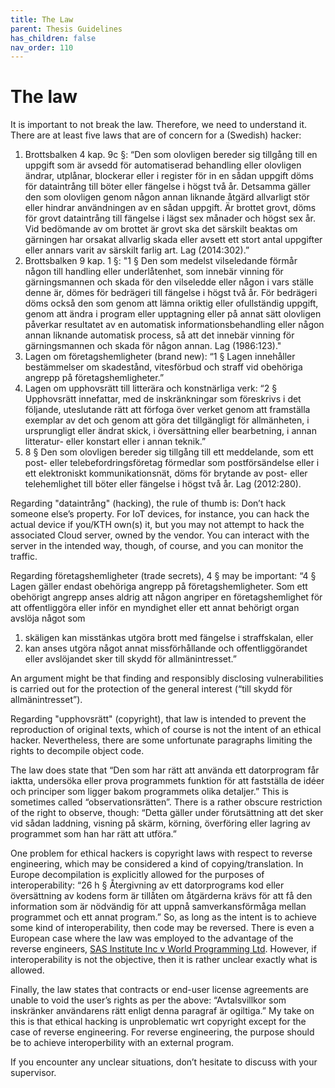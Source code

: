 ```yaml
---
title: The Law
parent: Thesis Guidelines
has_children: false
nav_order: 110
---
```


# The law

It is important to not break the law. Therefore, we need to understand it. There are at least five laws that are of concern for a (Swedish) hacker:
 1. Brottsbalken 4 kap. 9c §: “Den som olovligen bereder sig tillgång till en uppgift som är avsedd för automatiserad behandling eller olovligen ändrar, utplånar, blockerar eller i register för in en sådan uppgift döms för dataintrång till böter eller fängelse i högst två år. Detsamma gäller den som olovligen genom någon annan liknande åtgärd allvarligt stör eller hindrar användningen av en sådan uppgift.
Är brottet grovt, döms för grovt dataintrång till fängelse i lägst sex månader och högst sex år. Vid bedömande av om brottet är grovt ska det särskilt beaktas om gärningen har orsakat allvarlig skada eller avsett ett stort antal uppgifter eller annars varit av särskilt farlig art. Lag (2014:302).”
 1. Brottsbalken 9 kap. 1 §: "1 §   Den som medelst vilseledande förmår någon till handling eller underlåtenhet, som innebär vinning för gärningsmannen och skada för den vilseledde eller någon i vars ställe denne är, dömes för bedrägeri till fängelse i högst två år. För bedrägeri döms också den som genom att lämna oriktig eller ofullständig uppgift, genom att ändra i program eller upptagning eller på annat sätt olovligen påverkar resultatet av en automatisk informationsbehandling eller någon annan liknande automatisk process, så att det innebär vinning för gärningsmannen och skada för någon annan. Lag (1986:123)."
 1. Lagen om företagshemligheter (brand new): “1 § Lagen innehåller bestämmelser om skadestånd, vitesförbud och straff vid obehöriga angrepp på företagshemligheter.”
1. Lagen om upphovsrätt till litterära och konstnärliga verk: “2 § Upphovsrätt innefattar, med de inskränkningar som föreskrivs i det följande, uteslutande rätt att förfoga över verket genom att framställa exemplar av det och genom att göra det tillgängligt för allmänheten, i ursprungligt eller ändrat skick, i översättning eller bearbetning, i annan litteratur- eller konstart eller i annan teknik.”
1. 8 § Den som olovligen bereder sig tillgång till ett meddelande, som ett post- eller telebefordringsföretag förmedlar som postförsändelse eller i ett elektroniskt kommunikationsnät, döms för brytande av post- eller telehemlighet till böter eller fängelse i högst två år. Lag (2012:280).

Regarding "dataintrång" (hacking), the rule of thumb is: Don’t hack someone else’s property. For IoT devices, for instance, you can hack the actual device if you/KTH own(s) it, but you may not attempt to hack the associated Cloud server, owned by the vendor. You can interact with the server in the intended way, though, of course, and you can monitor the traffic.

Regarding företagshemligheter (trade secrets), 4 § may be important: “4 § Lagen gäller endast obehöriga angrepp på företagshemligheter. Som ett obehörigt angrepp anses aldrig att någon angriper en företagshemlighet för att offentliggöra eller inför en myndighet eller ett annat behörigt organ avslöja något som
 1. skäligen kan misstänkas utgöra brott med fängelse i straffskalan, eller
 2. kan anses utgöra något annat missförhållande och offentliggörandet eller avslöjandet sker till skydd för allmänintresset.”

An argument might be that finding and responsibly disclosing vulnerabilities is carried out for the protection of the general interest (“till skydd för allmänintresset”).

 Regarding "upphovsrätt" (copyright), that law is intended to prevent the reproduction of original texts, which of course is not the intent of an ethical hacker. Nevertheless, there are some unfortunate paragraphs limiting the rights to decompile object code.
 
The law does state that “Den som har rätt att använda ett datorprogram får iaktta, undersöka eller prova programmets funktion för att fastställa de idéer och principer som ligger bakom programmets olika detaljer.” This is sometimes called “observationsrätten”. There is a rather obscure restriction of the right to observe, though: “Detta gäller under förutsättning att det sker vid sådan laddning, visning på skärm, körning, överföring eller lagring av programmet som han har rätt att utföra.”

One problem for ethical hackers is copyright laws with respect to reverse engineering, which may be considered a kind of copying/translation. In Europe decompilation is explicitly allowed for the purposes of interoperability: “26 h § Återgivning av ett datorprograms kod eller översättning av kodens form är tillåten om åtgärderna krävs för att få den information som är nödvändig för att uppnå samverkansförmåga mellan programmet och ett annat program.”
So, as long as the intent is to achieve some kind of interoperability, then code may be reversed. There is even a European case where the law was employed to the advantage of the reverse engineers, [SAS Institute Inc v World Programming Ltd](https://en.wikipedia.org/wiki/SAS_Institute_Inc_v_World_Programming_Ltd). However, if interoperability is not the objective, then it is rather unclear exactly what is allowed.

Finally, the law states that contracts or end-user license agreements are unable to void the user’s rights as per the above: “Avtalsvillkor som inskränker användarens rätt enligt denna paragraf är ogiltiga.”
My take on this is that ethical hacking is unproblematic wrt copyright except for the case of reverse engineering. For reverse engineering, the purpose should be to achieve interoperbility with an external program.

If you encounter any unclear situations, don’t hesitate to discuss with your supervisor.
